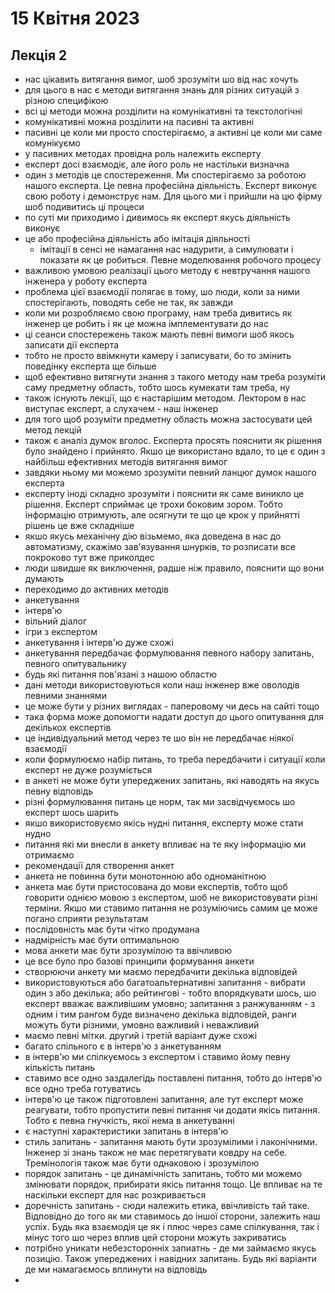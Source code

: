 # 15 Квітня 2023

## Лекція 2

- нас цікавить витягання вимог, шоб зрозуміти шо від нас хочуть
- для цього в нас є методи витягання знань для різних ситуацій з різною специфікою
- всі ці методи можна розділити на комунікативні та текстологічні
- комунікативні можна розділити на пасивні та активні
- пасивні це коли ми просто спостерігаємо, а активні це коли ми саме комунікуємо
- у пасивних методах провідна роль належить експерту
- експерт досі взаємодіє, але його роль не настільки визначна
- один з методів це спостереження. Ми спостерігаємо за роботою нашого експерта. Це певна професійна діяльність. Експерт виконує свою роботу і демонструє нам. Для цього ми і прийшли на цю фірму шоб подивитись ці процеси
- по суті ми приходимо і дивимось як експерт якусь діяльність виконує
- це або професійна діяльність або імітація діяльності
  - імітації в сенсі не намагання нас надурити, а симулювати і показати як це робиться. Певне моделювання робочого процесу
- важливою умовою реалізації цього методу є невтручання нашого інженера у роботу експерта
- проблема цієї взаємодії полягає в тому, шо люди, коли за ними спостерігають, поводять себе не так, як завжди
- коли ми розробляємо свою програму, нам треба дивитись як інженер це робить і як це можна імплементувати до нас
- ці сеанси спостережень також мають певні вимоги шоб якось записати дії експерта
- тобто не просто ввімкнути камеру і записувати, бо то змінить поведінку експерта ще більше
- щоб ефективно витягнути знання з такого методу нам треба розуміти саму предметну область, тобто шось кумекати там треба, ну
- також існують лекції, що є настарішим методом. Лектором в нас виступає експерт, а слухачем - наш інженер
- для того щоб розуміти предметну область можна застосувати цей метод лекцій
- також є аналіз думок вголос. Експерта просять пояснити як рішення було знайдено і прийнято. Якшо це використано вдало, то це є один з найбільш ефективних методів витягання вимог
- завдяки ньому ми можемо зрозуміти певний ланцюг думок нашого експерта
- експерту іноді складно зрозуміти і пояснити як саме виникло це рішення. Експерт сприймає це трохи боковим зором. Тобто інформацію отримують, але осягнути те що це крок у прийнятті рішень це вже складніше
- якшо якусь механічну дію візьмемо, яка доведена в нас до автоматизму, скажімо зав'язування шнурків, то розписати все покроково тут вже приколдес
- люди швидше як виключення, радше ніж правило, пояснити що вони думають
- переходимо до активних методів
- анкетування
- інтерв'ю
- вільний діалог
- ігри з експертом
- анкетування і інтерв'ю дуже схожі
- анкетування передбачає формулювання певного набору запитань, певного опитувальнику
- будь які питання пов'язані з нашою областю
- дані методи використовуються коли наш інженер вже оволодів певними знаннями
- це може бути у різних виглядах - паперовому чи десь на сайті тощо
- така форма може допомогти надати доступ до цього опитування для декількох експертів
- це індивідуальний метод через те шо він не передбачає ніякої взаємодії
- коли формулюємо набір питань, то треба передбачити і ситуації коли експерт не дуже розуміється
- в анкеті не може бути упереджених запитань, які наводять на якусь певну відповідь
- різні формулювання питань це норм, так ми засвідчуємось шо експерт шось шарить
- якшо використовуємо якісь нудні питання, експерту може стати нудно
- питання які ми внесли в анкету впливає на те яку інформацію ми отримаємо
- рекомендації для створення анкет
- анкета не повинна бути монотонною або одноманітною
- анкета має бути пристосована до мови експертів, тобто щоб говорити однією мовою з експертом, шоб не використовувати різні терміни. Якшо ми ставимо питання не розуміючись самим це може погано сприяти результатам
- послідовність має бути чітко продумана
- надмірність має бути оптимальною
- мова анкети має бути зрозумілою та ввічливою
- це все було про базові принципи формування анкети
- створюючи анкету ми маємо передбачити декілька відповідей
- використовуються або багатоальтернативні запитання - вибрати один з або декілька; або рейтингові - тобто впорядкувати шось, шо експерт вважає важливішим умовно; запитання з ранжуванням - з одним і тим рангом буде визначено декілька відповідей, ранги можуть бути різними, умовно важливий і неважливий
- маємо певні мітки. другий і третій варіант дуже схожі
- багато спільного є в інтерв'ю з анкетуванням
- в інтерв'ю ми спілкуємось з експертом і ставимо йому певну кількість питань
- ставимо все одно заздалегідь поставлені питання, тобто до інтерв'ю все одно треба готуватись
- інтерв'ю це також підготовлені запитання, але тут експерт може реагувати, тобто пропустити певні питання чи додати якісь питання. Тобто є певна гнучкість, якої нема в анкетуванні
- є наступні характеристики запитань в інтерв'ю
- стиль запитань - запитання мають бути зрозумілими і лаконічними. Інженер зі знань також не має перетягувати ковдру на себе. Тремінологія також має бути однаковою і зрозумілою
- порядок запитань - це динамічність запитань, тобто ми можемо змінювати порядок, прибирати якісь питання тощо. Це впливає на те наскільки експерт для нас розкривається
- доречність запитань - сюди належить етика, ввічливість тай таке. Відповідно до того як ми ставимось до іншої сторони, залежить наш успіх. Будь яка взаємодія це як і плюс через саме спілкування, так і мінус того шо через вплив цей сторони можуть закриватись
- потрібно уникати небезсторонніх запиатнь - де ми займаємо якусь позицію. Також упереджених і навідних запитань. Будь які варіанти де ми намагаємось вплинути на відповідь
-
